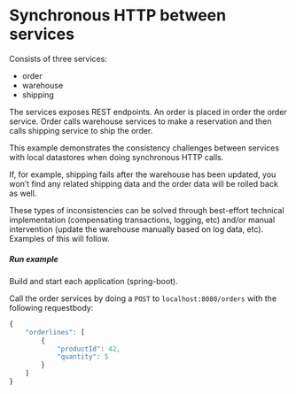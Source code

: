# Synchronous HTTP between services

Consists of three services:
- order
- warehouse
- shipping

The services exposes REST endpoints.
An order is placed in order the order service. Order calls warehouse services to make a reservation
and then calls shipping service to ship the order.

This example demonstrates the consistency challenges between services with local datastores when doing synchronous HTTP calls.

If, for example, shipping fails after the warehouse has been updated, you won’t find any related shipping data and the order data will be rolled back as well.

These types of inconsistencies can be solved through best-effort technical implementation (compensating transactions, logging, etc) and/or manual intervention (update the warehouse manually based on log data, etc).
Examples of this will follow.

##### Run example
Build and start each application (spring-boot). 

Call the order services by doing a `POST` to `localhost:8080/orders` with the following requestbody:
```js
{
    "orderlines": [
        {
            "productId": 42,
            "quantity": 5
        }
    ]
}
``` 
